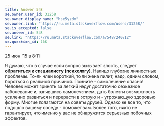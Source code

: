 ```yaml
---
title: Answer 548
se.owner.user_id: 31258
se.owner.display_name: "hse5yzdx"
se.owner.link: "https://ru.meta.stackoverflow.com/users/31258/"
se.is_accepted: false
se.answer_id: 548
se.link: "https://ru.meta.stackoverflow.com/a/548/240512"
se.question_id: 535
---
```


25 июн '15 в 8:11

Я думаю, что в случае если вопрос вызывает злость, следует **обратиться к специалисту (психологу)**. Налицо глубокие личностные проблемы. То-ли член короткий, то ли жена пилит, надо, одним словом, бороться с реальной причиной. Помните - самолечение опасно! Человек может принять за легкий недуг достаточно серьезное заболевание и, занявшись самолечением, дать болезни возможность усиленно развиться и перерасти в острую и - угрожающую здоровью форму. Многие полагаются на советы друзей. Однако не все то, что подошло вашему соседу - поможет вам. Более того, никто не гарантирует, что именно у вас не обнаружится серьезных побочных эффектов.
